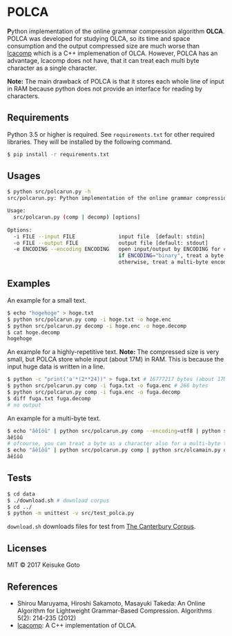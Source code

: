 # POLCA

**P**ython implementation of the online grammar compression algorithm **OLCA**.
POLCA was developed for studying OLCA, so its time and space  consumption and the output compressed size are much worse than [lcacomp](http://code.google.com/p/lcacomp/) which is a C++ implemenation of OLCA.
However, POLCA has an advantage, lcacomp does not have, that it can treat each multi byte character as a single character.

**Note:** The main drawback of POLCA is that it stores each whole line of input in RAM because python does not provide an interface for reading by characters.

## Requirements

Python 3.5 or higher is required.
See `requirements.txt` for other required libraries.
They will be installed by the following command.

```sh
$ pip install -r requirements.txt
```

## Usages

```sh
$ python src/polcarun.py -h
src/polcarun.py: Python implementation of the online grammar compression algorithm OLCA.

Usage:
  src/polcarun.py (comp | decomp) [options]
  
Options:
  -i FILE --input FILE              input file  [default: stdin]
  -o FILE --output FILE             output file [default: stdout]
  -e ENCODING --encoding ENCODING   open input/output by ENCODING for comp/decomp [default: binary]
                                    if ENCODING="binary", treat a byte as a single character 
                                    otherwise, treat a multi-byte encoded by ENCODING as a single character
```

## Examples

An example for a small text.

```sh
$ echo "hogehoge" > hoge.txt
$ python src/polcarun.py comp -i hoge.txt -o hoge.enc
$ python src/polcarun.py decomp -i hoge.enc -o hoge.decomp
$ cat hoge.decomp
hogehoge
```

An example for a highly-repetitive text.
**Note:** The compressed size is very small, but POLCA store whole input (about 17M) in RAM.
This is because the input huge data is written in a line.

```sh
$ python -c "print('a'*(2**24))" > fuga.txt # 16777217 bytes (about 17M)
$ python src/polcarun.py comp -i fuga.txt -o fuga.enc # 266 bytes
$ python src/polcarun.py comp -i fuga.enc -o fuga.decomp
$ diff fuga.txt fuga.decomp
# no output
```

An example for a multi-byte text.

```sh
$ echo "âêîôû" | python src/polcarun.py comp --encoding=utf8 | python src/olcamain.py decomp --encoding=utf8
âêîôû
# ofcourse, you can treat a byte as a character also for a multi-byte text!
$ echo "âêîôû" | python src/polcarun.py comp | python src/olcamain.py decomp
âêîôû
```

## Tests

```sh
$ cd data
$ ./download.sh # download corpus
$ cd ../
$ python -m unittest -v src/test_polca.py
```

`download.sh` downloads files for test from [The Canterbury Corpus](http://corpus.canterbury.ac.nz/purpose.html).

## Licenses

MIT © 2017 Keisuke Goto

## References

- Shirou Maruyama, Hiroshi Sakamoto, Masayuki Takeda: An Online Algorithm for Lightweight Grammar-Based Compression. Algorithms 5(2): 214-235 (2012)
- [lcacomp](http://code.google.com/p/lcacomp/): A C++ implementation of OLCA.